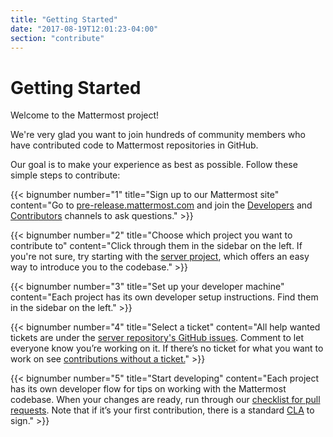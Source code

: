 ```yaml
---
title: "Getting Started"
date: "2017-08-19T12:01:23-04:00"
section: "contribute"
---
```


# Getting Started

Welcome to the Mattermost project!

We're very glad you want to join hundreds of community members who have contributed code to Mattermost repositories in GitHub.

Our goal is to make your experience as best as possible. Follow these simple steps to contribute:

{{< bignumber number="1" title="Sign up to our Mattermost site" content="Go to [pre-release.mattermost.com](https://pre-release.mattermost.com/signup_user_complete/?id=f1924a8db44ff3bb41c96424cdc20676) and join the [Developers](https://pre-release.mattermost.com/core/channels/developers) and [Contributors](https://pre-release.mattermost.com/core/channels/tickets) channels to ask questions." >}}


{{< bignumber number="2" title="Choose which project you want to contribute to" content="Click through them in the sidebar on the left. If you're not sure, try starting with the [server project](/contribute/server/contributing), which offers an easy way to introduce you to the codebase." >}}

{{< bignumber number="3" title="Set up your developer machine" content="Each project has its own developer setup instructions. Find them in the sidebar on the left." >}}

{{< bignumber number="4" title="Select a ticket" content="All help wanted tickets are under the [server repository's GitHub issues]((https://github.com/mattermost/mattermost-server/issues?q=is%3Aissue+is%3Aopen+label%3A%22Up+For+Grabs%22)). Comment to let everyone know you’re working on it. If there’s no ticket for what you want to work on see [contributions without a ticket.](/getting-started/contributions-without-ticket)" >}}

{{< bignumber number="5" title="Start developing" content="Each project has its own developer flow for tips on working with the Mattermost codebase. When your changes are ready, run through our [checklist for pull requests](/contribute/contribution-checklist). Note that if it’s your first contribution, there is a standard [CLA](https://www.mattermost.org/mattermost-contributor-agreement/) to sign." >}}
